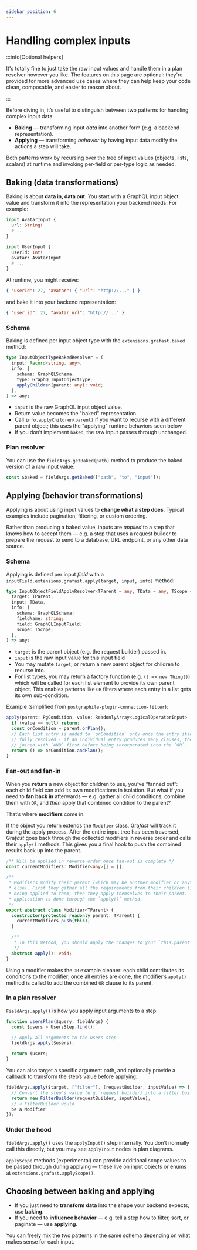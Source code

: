 ```yaml
---
sidebar_position: 6
---
```


# Handling complex inputs

:::info[Optional helpers]

It's totally fine to just take the raw input values and handle them in a plan
resolver however you like. The features on this page are optional: they're
provided for more advanced use cases where they can help keep your code clean,
composable, and easier to reason about.

:::

Before diving in, it’s useful to distinguish between two patterns for handling
complex input data:

- **Baking** — transforming input _data_ into another form (e.g. a backend representation).
- **Applying** — transforming _behavior_ by having input data modify the
  actions a step will take.

Both patterns work by recursing over the tree of input values (objects, lists,
scalars) at runtime and invoking per-field or per-type logic as needed.

## Baking (data transformations)

Baking is about **data in, data out**. You start with a GraphQL input object value and
transform it into the representation your backend needs. For example:

```graphql
input AvatarInput {
  url: String!
  # ...
}

input UserInput {
  userId: Int!
  avatar: AvatarInput
  # ...
}
```

At runtime, you might receive:

```json
{ "userId": 27, "avatar": { "url": "http://..." } }
```

and bake it into your backend representation:

```json
{ "user_id": 27, "avatar_url": "http://..." }
```

### Schema

Baking is defined per input object type with the
`extensions.grafast.baked` method:

```ts
type InputObjectTypeBakedResolver = (
  input: Record<string, any>,
  info: {
    schema: GraphQLSchema;
    type: GraphQLInputObjectType;
    applyChildren(parent: any): void;
  },
) => any;
```

- `input` is the raw GraphQL input object value.
- Return value becomes the "baked" representation.
- Call `info.applyChildren(parent)` if you want to recurse with a different
  parent object; this uses the "applying" runtime behaviors seen below
- If you don’t implement `baked`, the raw input passes through unchanged.

### Plan resolver

You can use the `fieldArgs.getBaked(path)` method to produce the baked version
of a raw input value:

```ts
const $baked = fieldArgs.getBaked(["path", "to", "input"]);
```

## Applying (behavior transformations)

Applying is about using input values to **change what a step does**. Typical
examples include pagination, filtering, or custom ordering.

Rather than producing a baked value, inputs are _applied_ to a step that knows
how to accept them — e.g. a step that uses a request builder to prepare
the request to send to a database, URL endpoint, or any other data source.

### Schema

Applying is defined per input _field_ with a
`inputField.extensions.grafast.apply(target, input, info)` method:

```ts
type InputObjectFieldApplyResolver<TParent = any, TData = any, TScope = any> = (
  target: TParent,
  input: TData,
  info: {
    schema: GraphQLSchema;
    fieldName: string;
    field: GraphQLInputField;
    scope: TScope;
  },
) => any;
```

- `target` is the parent object (e.g. the request builder) passed in.
- `input` is the raw input value for this input field
- You may mutate `target`, or return a new parent object for children to
  recurse into.
- For list types, you may return a factory function (e.g. `() => new Thing()`)
  which will be called for each list element to provide its own parent object.
  This enables patterns like `OR` filters where each entry in a list gets its
  own sub-condition.

Example (simplified from `postgraphile-plugin-connection-filter`):

```ts
apply(parent: PgCondition, value: ReadonlyArray<LogicalOperatorInput> | null) {
  if (value == null) return;
  const orCondition = parent.orPlan();
  // Each list entry is added to `orCondition` only once the entry itself is
  // fully resolved - if an individual entry produces many clauses, they must be
  // joined with `AND` first before being incorporated into the `OR`.
  return () => orCondition.andPlan();
}
```

### Fan-out and fan-in

When you **return** a new object for children to use, you’ve “fanned out”: each
child field can add its own modifications in isolation. But what if you need to
**fan back in** afterwards — e.g. gather all child conditions, combine them with
`OR`, and _then_ apply that combined condition to the parent?

That’s where **modifiers** come in.

If the object you return extends the `Modifier` class, Gra*fast* will track it
during the apply process. After the entire input tree has been traversed,
Gra*fast* goes back through the collected modifiers in reverse order and calls
their `apply()` methods. This gives you a final hook to push the combined
results back up into the parent.

```ts
/** Will be applied in reverse order once fan-out is complete */
const currentModifiers: Modifier<any>[] = [];

/**
 * Modifiers modify their parent (which may be another modifier or anything
 * else). First they gather all the requirements from their children (if any)
 * being applied to them, then they apply themselves to their parent. This
 * application is done through the `apply()` method.
 */
export abstract class Modifier<TParent> {
  constructor(protected readonly parent: TParent) {
    currentModifiers.push(this);
  }

  /**
   * In this method, you should apply the changes to your `this.parent` plan
   */
  abstract apply(): void;
}
```

Using a modifier makes the `OR` example cleaner: each child contributes its
conditions to the modifier; once all entries are done, the modifier’s `apply()`
method is called to add the combined `OR` clause to its parent.

### In a plan resolver

`FieldArgs.apply()` is how you apply input arguments to a step:

```ts
function usersPlan($query, fieldArgs) {
  const $users = UsersStep.find();

  // Apply all arguments to the users step
  fieldArgs.apply($users);

  return $users;
}
```

You can also target a specific argument path, and optionally provide a callback
to transform the step’s value before applying:

```ts
fieldArgs.apply($target, ["filter"], (requestBuilder, inputValue) => {
  // Convert the step’s value (e.g. request builder) into a filter builder object
  return new FilterBuilder(requestBuilder, inputValue);
  // < FilterBuilder would
  be a Modifier
});
```

### Under the hood

`fieldArgs.apply()` uses the `applyInput()` step internally. You don’t normally
call this directly, but you may see `ApplyInput` nodes in plan diagrams.

`applyScope` methods (experimental) can provide additional scope values to be
passed through during applying — these live on input objects or enums at
`extensions.grafast.applyScope()`.

## Choosing between baking and applying

- If you just need to **transform data** into the shape your backend expects,
  use **baking**.
- If you need to **influence behavior** — e.g. tell a step how to filter, sort,
  or paginate — use **applying**.

You can freely mix the two patterns in the same schema depending on what makes
sense for each input.
